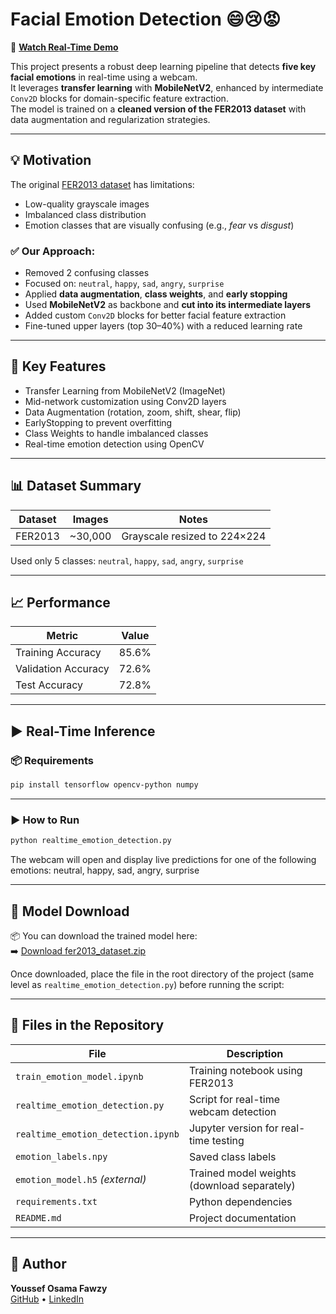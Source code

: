 # Facial Emotion Detection 😄😢😡

🎥 **[Watch Real-Time Demo](https://drive.google.com/file/d/1hbSXi4lOVQk7fP8GbSngoNVvNtmfB5zO/view)**

This project presents a robust deep learning pipeline that detects **five key facial emotions** in real-time using a webcam.  
It leverages **transfer learning** with **MobileNetV2**, enhanced by intermediate `Conv2D` blocks for domain-specific feature extraction.  
The model is trained on a **cleaned version of the FER2013 dataset** with data augmentation and regularization strategies.

---

## 💡 Motivation

The original [FER2013 dataset](https://www.kaggle.com/datasets/msambare/fer2013) has limitations:
- Low-quality grayscale images  
- Imbalanced class distribution  
- Emotion classes that are visually confusing (e.g., *fear* vs *disgust*)

### ✅ Our Approach:
- Removed 2 confusing classes  
- Focused on: `neutral`, `happy`, `sad`, `angry`, `surprise`
- Applied **data augmentation**, **class weights**, and **early stopping**
- Used **MobileNetV2** as backbone and **cut into its intermediate layers**
- Added custom `Conv2D` blocks for better facial feature extraction
- Fine-tuned upper layers (top 30–40%) with a reduced learning rate

---

## 🔧 Key Features

- Transfer Learning from MobileNetV2 (ImageNet)
- Mid-network customization using Conv2D layers
- Data Augmentation (rotation, zoom, shift, shear, flip)
- EarlyStopping to prevent overfitting
- Class Weights to handle imbalanced classes
- Real-time emotion detection using OpenCV

---

## 📊 Dataset Summary

| Dataset   | Images   | Notes                         |
|-----------|----------|-------------------------------|
| FER2013   | ~30,000  | Grayscale resized to 224×224  |

Used only 5 classes: `neutral`, `happy`, `sad`, `angry`, `surprise`

---

## 📈 Performance

| Metric                | Value   |
|-----------------------|---------|
| Training Accuracy     | 85.6%   |
| Validation Accuracy   | 72.6%   |
| Test Accuracy         | 72.8%   |

---

## ▶️ Real-Time Inference

### 📦 Requirements

```bash
pip install tensorflow opencv-python numpy
```
---
### ▶️ How to Run

```bash
python realtime_emotion_detection.py
```

The webcam will open and display live predictions for one of the following emotions:
neutral, happy, sad, angry, surprise

---
## 🔗 Model Download

📦 You can download the trained model here:  
➡️ [Download fer2013_dataset.zip](https://drive.google.com/uc?id=1PYUCvC7e1VviaAInCyobcQntajFLTT18&export=download)

Once downloaded, place the file in the root directory of the project (same level as `realtime_emotion_detection.py`) before running the script:

---

## 📂 Files in the Repository

| File                             | Description                                 |
|----------------------------------|---------------------------------------------|
| `train_emotion_model.ipynb`      | Training notebook using FER2013             |
| `realtime_emotion_detection.py`  | Script for real-time webcam detection       |
| `realtime_emotion_detection.ipynb` | Jupyter version for real-time testing     |
| `emotion_labels.npy`             | Saved class labels                          |
| `emotion_model.h5` *(external)*  | Trained model weights (download separately) |
| `requirements.txt`               | Python dependencies                         |
| `README.md`                      | Project documentation                       |

---

## 👤 Author

**Youssef Osama Fawzy**  
[GitHub](https://github.com/Youssef-Osama1) • [LinkedIn](https://www.linkedin.com/in/youssef-osama-770a19297/)
